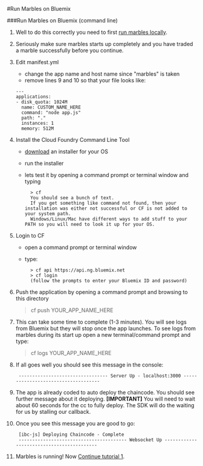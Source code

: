 #Run Marbles on Bluemix

###Run Marbles on Bluemix (command line)

1. Well to do this correctly you need to first [run marbles locally](./host_marbles_locally.md).
1. Seriously make sure marbles starts up completely and you have traded a marble successfully before you continue.
1. Edit manifest.yml 
	- change the app name and host name since "marbles" is taken
	- remove lines 9 and 10 so that your file looks like:

	```
	---
	applications:
	- disk_quota: 1024M
	  name: CUSTOM_NAME_HERE
	  command: "node app.js"
	  path: "."
	  instances: 1
	  memory: 512M
	```

1. Install the Cloud Foundry Command Line Tool
	- [download](https://github.com/cloudfoundry/cli/releases) an installer for your OS
	- run the installer
	- lets test it by opening a command prompt or terminal window and typing
		
			> cf
			You should see a bunch of text.
			If you get something like command not found, then your installation was either not successful or CF is not added to your system path.
			Windows/Linux/Mac have different ways to add stuff to your PATH so you will need to look it up for your OS.
	
1. Login to CF
	- open a command prompt or terminal window
	- type:
		
			> cf api https://api.ng.bluemix.net 
			> cf login
			(follow the prompts to enter your Bluemix ID and password)

1. Push the application by opening a command prompt and browsing to this directory
	
	> cf push YOUR_APP_NAME_HERE 

1. This can take some time to complete (1-3 minutes). You will see logs from Bluemix but they will stop once the app launches. To see logs from marbles during its start up open a new terminal/command prompt and type:

	> cf logs YOUR_APP_NAME_HERE

1. If all goes well you should see this message in the console:
	
		--------------------------------- Server Up - localhost:3000 ------------------------------------
		
1. The app is already coded to auto deploy the chaincode.  You should see further message about it deploying.
 **[IMPORTANT]** You will need to wait about 60 seconds for the cc to fully deploy. The SDK will do the waiting for us by stalling our callback.
 
1. Once you see this message you are good to go: 
		
		[ibc-js] Deploying Chaincode - Complete
		---------------------------------------- Websocket Up ------------------------------------------

1. Marbles is running! Now [Continue tutorial 1](./tutorial_start_here.md#use).

